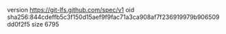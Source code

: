version https://git-lfs.github.com/spec/v1
oid sha256:844cdeffb5c3f150d15aef9f9fac71a3ca908af7f236919979b906509dd0f2f5
size 6795
